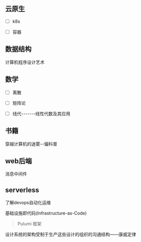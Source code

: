 ## 云原生
- [ ] k8s
- [ ] 容器


## 数据结构
计算机程序设计艺术

## 数学
- [ ] 离散
- [ ] 矩阵论
- [ ] 线代-------线性代数及其应用


## 书籍
穿越计算机的迷雾--偏科普


## web后端
消息中间件


## serverless
了解devops自动化运维

基础设施即代码(Infrastructure-as-Code)
> Pulumi 框架


设计系统的架构受制于生产这些设计的组织的沟通结构——康威定律
